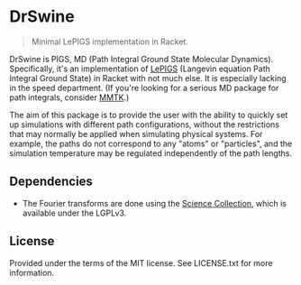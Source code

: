 # DrSwine

> Minimal LePIGS implementation in Racket.

DrSwine is PIGS, MD (Path Integral Ground State Molecular Dynamics).
Specifically, it's an implementation of [LePIGS](http://pubs.acs.org/doi/abs/10.1021/jp4015178) (Langevin equation Path Integral Ground State) in Racket with not much else.
It is especially lacking in the speed department.
(If you're looking for a serious MD package for path integrals, consider [MMTK](https://bitbucket.org/khinsen/mmtk/branch/path_integrals).)

The aim of this package is to provide the user with the ability to quickly set up simulations with different path configurations, without the restrictions that may normally be applied when simulating physical systems.
For example, the paths do not correspond to any "atoms" or "particles", and the simulation temperature may be regulated independently of the path lengths.


## Dependencies

* The Fourier transforms are done using the [Science Collection](http://planet.racket-lang.org/package-source/williams/science.plt/4/8/planet-docs/science/index.html), which is available under the LGPLv3.


## License

Provided under the terms of the MIT license.
See LICENSE.txt for more information.
